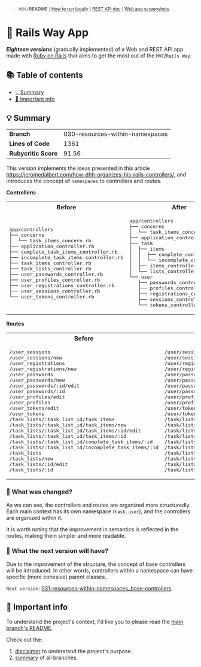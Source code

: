 <small>

> `MENU` **README** | [How to run locally](./docs/00_INSTALLATION.md) | [REST API doc](./docs/01_REST_API_DOC.md) | [Web app screenshots](./docs/02_WEB_APP_SCREENSHOTS.md)

</small>

# 🚆 Rails Way App <!-- omit in toc -->

_**Eighteen versions**_ (gradually implemented) of a Web and REST API app made with [Ruby on Rails](https://guides.rubyonrails.org/) that aims to get the most out of the `MVC`/`Rails Way`.

## 📚 Table of contents <!-- omit in toc -->

- [💡 Summary](#-summary)
- [📣 Important info](#-important-info)

## 💡 Summary

<table>
  <tr><td><strong>Branch</strong></td><td>030-resources-within-namespaces</td></tr>
  <tr><td><strong>Lines of Code</strong></td><td>1361</td></tr>
  <tr><td><strong>Rubycritic Score</strong></td><td>91.56</td></tr>
</table>

This version implements the ideas presented in this article https://jeromedalbert.com/how-dhh-organizes-his-rails-controllers/, and introduces the concept of `namespaces` to controllers and routes.

**Controllers:**

<table>
  <tr>
    <th>Before</th>
    <th>After</th>
  </tr>
  <tr>
    <td>
      <pre>
app/controllers
├── concerns
│  └── task_items_concern.rb
├── application_controller.rb
├── complete_task_items_controller.rb
├── incomplete_task_items_controller.rb
├── task_items_controller.rb
├── task_lists_controller.rb
├── user_passwords_controller.rb
├── user_profiles_controller.rb
├── user_registrations_controller.rb
├── user_sessions_controller.rb
└── user_tokens_controller.rb</pre>
    </td>
    <td>
      <pre>
app/controllers
├── concerns
│  └── task_items_concern.rb
├── application_controller.rb
├── task
│  ├── items
│  │  ├── complete_controller.rb
│  │  └── incomplete_controller.rb
│  ├── items_controller.rb
│  └── lists_controller.rb
└── user
   ├── passwords_controller.rb
   ├── profiles_controller.rb
   ├── registrations_controller.rb
   ├── sessions_controller.rb
   └── tokens_controller.rb</pre>
    </td>
  </tr>
</table>

**Routes**

<table>
  <tr>
    <th>Before</th>
    <th>After</th>
  </tr>
  <tr>
    <td>
      <pre>
/user_sessions
/user_sessions/new
/user_registrations
/user_registrations/new
/user_passwords
/user_passwords/new
/user_passwords/:id/edit
/user_passwords/:id
/user_profiles/edit
/user_profiles
/user_tokens/edit
/user_tokens
/task_lists/:task_list_id/task_items
/task_lists/:task_list_id/task_items/new
/task_lists/:task_list_id/task_items/:id/edit
/task_lists/:task_list_id/task_items/:id
/task_lists/:task_list_id/complete_task_items/:id
/task_lists/:task_list_id/incomplete_task_items/:id
/task_lists
/task_lists/new
/task_lists/:id/edit
/task_lists/:id</pre>
    </td>
    <td>
      <pre>
/user/sessions
/user/sessions/new
/user/registrations
/user/registrations/new
/user/passwords
/user/passwords/new
/user/passwords/:id/edit
/user/passwords/:id
/user/profiles/edit
/user/profiles
/user/tokens/edit
/user/tokens
/task/lists/:list_id/items
/task/lists/:list_id/items/new
/task/lists/:list_id/items/:id/edit
/task/lists/:list_id/items/:id
/task/lists/:list_id/items/complete/:id
/task/lists/:list_id/items/incomplete/:id
/task/lists
/task/lists/new
/task/lists/:id/edit
/task/lists/:id</pre>
    </td>
  </tr>
</table>

### 🤔 What was changed? <!-- omit in toc -->

As we can see, the controllers and routes are organized more structuredly. Each main context has its own namespace (`task`, `user`), and the controllers are organized within it.

It is worth noting that the improvement in semantics is reflected in the routes, making them simpler and more readable.

### 🔎 What the next version will have? <!-- omit in toc -->

Due to the improvement of the structure, the concept of base controllers will be introduced. In other words, controllers within a namespace can have specific (more cohesive) parent classes.

`Next version`: [031-resources-within-namespaces_base-controllers](https://github.com/solid-process/rails-way-app/tree/031-resources-within-namespaces_base-controllers?tab=readme-ov-file).

## 📣 Important info

To understand the project's context, I'd like you to please read the [main branch's README](https://github.com/solid-process/rails-way-app/tree/main?tab=readme-ov-file).

Check out the:
1. [disclaimer](https://github.com/solid-process/rails-way-app/tree/main?tab=readme-ov-file#-disclaimer) to understand the project's purpose.
2. [summary](https://github.com/solid-process/rails-way-app/tree/main?tab=readme-ov-file#-repository-branches) of all branches.
